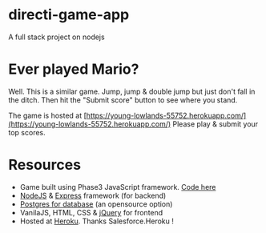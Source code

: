 # directi-game-app
A full stack project on nodejs

# Ever played Mario?
Well. This is a similar game. Jump, jump & double jump but just don't fall in the ditch.
Then hit the "Submit score" button to see where you stand.

The game is hosted at [https://young-lowlands-55752.herokuapp.com/](https://young-lowlands-55752.herokuapp.com/)
Please play & submit your top scores.

# Resources
+ Game built using Phase3 JavaScript framework.
  [Code here](https://www.emanueleferonato.com/2018/11/13/build-a-html5-endless-runner-with-phaser-in-a-few-lines-of-code-using-arcade-physics-and-featuring-object-pooling/)
+ [NodeJS](https://nodejs.org/en/) & [Express](https://expressjs.com/) framework (for backend)
+ [Postgres for database](https://www.postgresql.org/) (an opensource option)
+ VanilaJS, HTML, CSS & [jQuery](https://jquery.com/) for frontend
+ Hosted at [Heroku](https://www.heroku.com/). Thanks Salesforce.Heroku !

